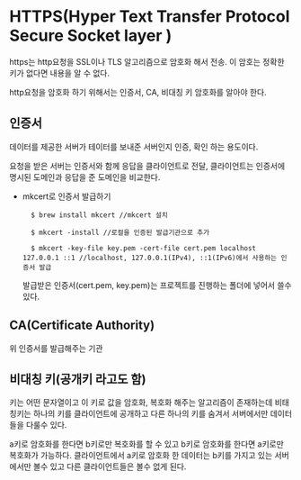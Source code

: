 # HTTPS(Hyper Text Transfer Protocol Secure Socket layer )

https는 http요청을 SSL이나 TLS 알고리즘으로 암호화 해서 전송. 이 암호는 정확한 키가 없다면 내용을 알 수 없다.

http요청을 암호화 하기 위해서는 인증서, CA, 비대칭 키 암호화를 알아야 한다.

## 인증서 

데이터를 제공한 서버가 테이터를 보내준 서버인지 인증, 확인 하는 용도이다.

요청을 받은 서버는 인증서와 함께 응답을 클라이언트로 전달, 클라이언트는 인증서에 명시된 도메인과 응답을 준 도메인을 비교한다.

* mkcert로 인증서 발급하기

        $ brew install mkcert //mkcert 설치

        $ mkcert -install //로컬을 인증된 발급기관으로 추가

        $ mkcert -key-file key.pem -cert-file cert.pem localhost 127.0.0.1 ::1 //localhost, 127.0.0.1(IPv4), ::1(IPv6)에서 사용하는 인증서 발급

    발급받은 인증서(cert.pem, key.pem)는 프로젝트를 진행하는 폴더에 넣어서 쓸수 있다.

## CA(Certificate Authority)

위 인증서를 발급해주는 기관

## 비대칭 키(공개키 라고도 함)

키는 어떤 문자열이고 이 키로 값을 암호화, 복호화 해주는 알고리즘이 존재하는데 비태칭키는 하나의 키를 클라이언트에 공개하고 다른 하나의 키를 숨겨서 서버에서만 데이터들을 다룰수 있다.

a키로 암호화를 한다면 b키로만 복호화를 할 수 있고 b키로 암호화를 한다면 a키로만 복호화가 가능하다. 클라이언트에서 a키로 암호화 한 데이터는 b키를 가지고 있는 서버에서만 볼수 있고 다른 클라이언트들은 볼수 없게 된다.




